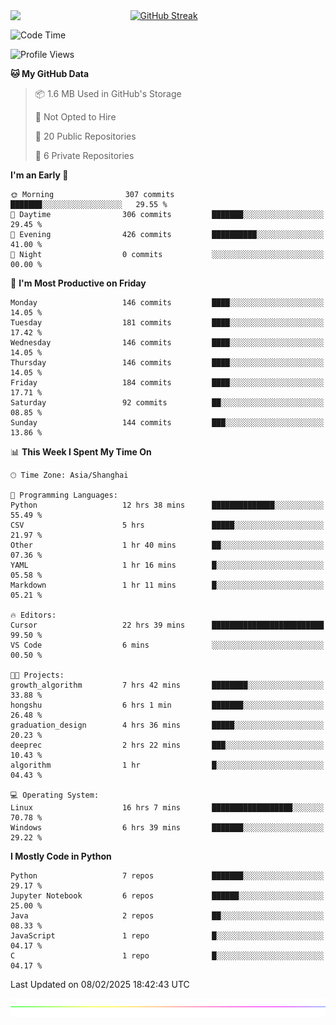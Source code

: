 
<!-- ### Hi there 👋-->
<div>
<!--     <img align="left" src="https://github.com/heartyang520/HeartYang.github.io/blob/main/share/hacker_a.gif?raw=true.gif" width="33%"> -->
<!--       <picture>
    <source media="(prefers-color-scheme: dark)" srcset="https://cdn.jsdelivr.net/gh/sun0225SUN/sun0225SUN/assets/images/coding.gif" />
    <source media="(prefers-color-scheme: light)" srcset="https://cdn.jsdelivr.net/gh/sun0225SUN/sun0225SUN/assets/images/developer.svg" height="225px" />
    <img src="https://cdn.jsdelivr.net/gh/sun0225SUN/sun0225SUN/assets/images/coding.gif" />
  </picture> -->
<!--     <img align="left" src="https://cdn.jsdelivr.net/gh/sun0225SUN/sun0225SUN/assets/images/coding.gif" width="38%"> -->
<!--     <img align="left" src="https://github.com/heartyang520/HeartYang.github.io/blob/main/share/hacker_a.gif?raw=true.gif" width="33%"> -->
    <img align="left" src="https://cdn.jsdelivr.net/gh/sun0225SUN/sun0225SUN/assets/images/coding.gif" width="38%">
    <a href="https://git.io/streak-stats"><img src="https://streak-stats.demolab.com?user=NoyeArk&theme=cobalt&hide_border=true" alt="GitHub Streak" /></a>
</div>  

<!--START_SECTION:waka-->
![Code Time](http://img.shields.io/badge/Code%20Time-135%20hrs%2026%20mins-blue)

![Profile Views](http://img.shields.io/badge/Profile%20Views-18-blue)

**🐱 My GitHub Data** 

> 📦 1.6 MB Used in GitHub's Storage 
 > 
> 🚫 Not Opted to Hire
 > 
> 📜 20 Public Repositories 
 > 
> 🔑 6 Private Repositories 
 > 
**I'm an Early 🐤** 

```text
🌞 Morning                307 commits         ███████░░░░░░░░░░░░░░░░░░   29.55 % 
🌆 Daytime                306 commits         ███████░░░░░░░░░░░░░░░░░░   29.45 % 
🌃 Evening                426 commits         ██████████░░░░░░░░░░░░░░░   41.00 % 
🌙 Night                  0 commits           ░░░░░░░░░░░░░░░░░░░░░░░░░   00.00 % 
```
📅 **I'm Most Productive on Friday** 

```text
Monday                   146 commits         ████░░░░░░░░░░░░░░░░░░░░░   14.05 % 
Tuesday                  181 commits         ████░░░░░░░░░░░░░░░░░░░░░   17.42 % 
Wednesday                146 commits         ████░░░░░░░░░░░░░░░░░░░░░   14.05 % 
Thursday                 146 commits         ████░░░░░░░░░░░░░░░░░░░░░   14.05 % 
Friday                   184 commits         ████░░░░░░░░░░░░░░░░░░░░░   17.71 % 
Saturday                 92 commits          ██░░░░░░░░░░░░░░░░░░░░░░░   08.85 % 
Sunday                   144 commits         ███░░░░░░░░░░░░░░░░░░░░░░   13.86 % 
```


📊 **This Week I Spent My Time On** 

```text
🕑︎ Time Zone: Asia/Shanghai

💬 Programming Languages: 
Python                   12 hrs 38 mins      ██████████████░░░░░░░░░░░   55.49 % 
CSV                      5 hrs               █████░░░░░░░░░░░░░░░░░░░░   21.97 % 
Other                    1 hr 40 mins        ██░░░░░░░░░░░░░░░░░░░░░░░   07.36 % 
YAML                     1 hr 16 mins        █░░░░░░░░░░░░░░░░░░░░░░░░   05.58 % 
Markdown                 1 hr 11 mins        █░░░░░░░░░░░░░░░░░░░░░░░░   05.21 % 

🔥 Editors: 
Cursor                   22 hrs 39 mins      █████████████████████████   99.50 % 
VS Code                  6 mins              ░░░░░░░░░░░░░░░░░░░░░░░░░   00.50 % 

🐱‍💻 Projects: 
growth_algorithm         7 hrs 42 mins       ████████░░░░░░░░░░░░░░░░░   33.88 % 
hongshu                  6 hrs 1 min         ███████░░░░░░░░░░░░░░░░░░   26.48 % 
graduation_design        4 hrs 36 mins       █████░░░░░░░░░░░░░░░░░░░░   20.23 % 
deeprec                  2 hrs 22 mins       ███░░░░░░░░░░░░░░░░░░░░░░   10.43 % 
algorithm                1 hr                █░░░░░░░░░░░░░░░░░░░░░░░░   04.43 % 

💻 Operating System: 
Linux                    16 hrs 7 mins       ██████████████████░░░░░░░   70.78 % 
Windows                  6 hrs 39 mins       ███████░░░░░░░░░░░░░░░░░░   29.22 % 
```

**I Mostly Code in Python** 

```text
Python                   7 repos             ███████░░░░░░░░░░░░░░░░░░   29.17 % 
Jupyter Notebook         6 repos             ██████░░░░░░░░░░░░░░░░░░░   25.00 % 
Java                     2 repos             ██░░░░░░░░░░░░░░░░░░░░░░░   08.33 % 
JavaScript               1 repo              █░░░░░░░░░░░░░░░░░░░░░░░░   04.17 % 
C                        1 repo              █░░░░░░░░░░░░░░░░░░░░░░░░   04.17 % 
```




 Last Updated on 08/02/2025 18:42:43 UTC
<!--END_SECTION:waka-->

<!--     ![NoyeArk's github stats](https://github-readme-stats.vercel.app/api?username=NoyeArk&show_icons=true) -->

<img src="https://github.com/heartyang520/HeartYang.github.io/blob/main/share/paomaxian.gif?raw=true" height="30" width="100%">

<!--
**NoyeArk/NoyeArk** is a ✨ _special_ ✨ repository because its `README.md` (this file) appears on your GitHub profile.

Here are some ideas to get you started:

- 🔭 I’m currently working on ...
- 🌱 I’m currently learning ...
- 👯 I’m looking to collaborate on ...
- 🤔 I’m looking for help with ...
- 💬 Ask me about ...
- 📫 How to reach me: ...
- 😄 Pronouns: ...
- ⚡ Fun fact: ...
-->
